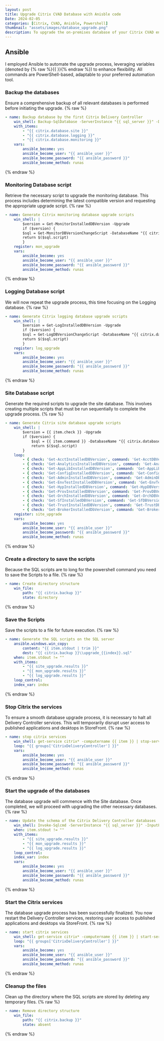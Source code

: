 ```yaml
---
layout: post
title: Upgrade Citrix CVAD Database with Anisble code
Date: 2024-02-05
categories: [Citrix, CVAD, Anisble, Powershell]
thumbnail: "assets/images/database_upgrade.png"
description: To upgrade the on-premises database of your Citrix CVAD environment, you have two options. You can either perform the upgrade manually, following a step-by-step process, or you can automate the entire procedure using code. Opting for the latter provides you with greater control and allows you to schedule the upgrade according to your preferred timeline.
---
```


## Ansible
I employed Ansible to automate the upgrade process, leveraging variables (denoted by {% raw %}{{ }}{% endraw %}) to enhance flexibility. All commands are PowerShell-based, adaptable to your preferred automation tool.


### Backup the databases

Ensure a comprehensive backup of all relevant databases is performed before initiating the upgrade.
{% raw %}
```yaml
- name: Backup database by the first Citrix Delivery Controller
    win_shell: Backup-SqlDatabase -ServerInstance "{{ sql_server }}" -Database "{{ item }}" -BackupFile "{{ citrix.database.backup_path }}\\{{ item }}_{{ lookup('pipe', 'date +%Y%m%d') }}.bak" 
    with_items:
        - "{{ citrix.database.site }}"
        - "{{ citrix.database.logging }}"
        - "{{ citrix.database.monitoring }}"
    vars:
        ansible_become: yes
        ansible_become_user: "{{ ansible_user }}"
        ansible_become_password: "{{ ansible_password }}"
        ansible_become_method: runas
```
{% endraw %}

### Monitoring Database script

Retrieve the necessary script to upgrade the monitoring database. This process includes determining the latest compatible version and requesting the appropriate upgrade script.
{% raw %}
```yaml
- name: Generate Citrix monitoring database upgrade scripts
    win_shell: |
        $version = Get-MonitorInstalledDBVersion -Upgrade
        if ($version) {
        $sql = Get-MonitorDBVersionChangeScript -DatabaseName "{{ citrix.database.monitoring }}" -TargetVersion "$($version.Major[0]).$($version.Minor[0]).$($version.Build[0]).$($version.Revision[0])"
        return $($sql.script)
        }
    register: mon_upgrade
    vars:
        ansible_become: yes
        ansible_become_user: "{{ ansible_user }}"
        ansible_become_password: "{{ ansible_password }}"
        ansible_become_method: runas
```
{% endraw %}

### Logging Database script

We will now repeat the upgrade process, this time focusing on the Logging database.
{% raw %}
```yaml
- name: Generate Citrix logging database upgrade scripts
    win_shell: |
        $version = Get-LogInstalledDBVersion -Upgrade
        if ($version) {
        $sql = Get-LogDBVersionChangeScript -DatabaseName "{{ citrix.database.logging }}" -TargetVersion "$($version.Major[0]).$($version.Minor[0]).$($version.Build[0]).$($version.Revision[0])"
        return $($sql.script)
        }
    register: log_upgrade
    vars:
        ansible_become: yes
        ansible_become_user: "{{ ansible_user }}"
        ansible_become_password: "{{ ansible_password }}"
        ansible_become_method: runas
```
{% endraw %}

### Site Database script

Generate the required scripts to upgrade the site database. This involves creating multiple scripts that must be run sequentially to complete the upgrade process.
{% raw %}
```yaml
- name: Generate Citrix site database upgrade scripts
    win_shell: |
        $version = {{ item.check }} -Upgrade
        if ($version) {
            $sql = {{ item.command }} -DatabaseName "{{ citrix.database.site }}" -TargetVersion "$($version.Major[0]).$($version.Minor[0]).$($version.Build[0]).$($version.Revision[0])"
            return $($sql.script)
        }
    loop:
        - { check: 'Get-AcctInstalledDBVersion', command: 'Get-AcctDBVersionChangeScript'}
        - { check: 'Get-AnalyticsInstalledDBVersion', command: 'Get-AnalyticsDBVersionChangeScript'}
        - { check: 'Get-AppLibInstalledDBVersion', command: 'Get-AppLibDBVersionChangeScript'}
        - { check: 'Get-ConfigInstalledDBVersion', command: 'Get-ConfigDBVersionChangeScript'}
        - { check: 'Get-AdminInstalledDBVersion', command: 'Get-AdminDBVersionChangeScript'}
        - { check: 'Get-EnvTestInstalledDBVersion', command: 'Get-EnvTestDBVersionChangeScript'}
        - { check: 'Get-HypInstalledDBVersion', command: 'Get-HypDBVersionChangeScript'}
        - { check: 'Get-ProvInstalledDBVersion', command: 'Get-ProvDBVersionChangeScript'}
        - { check: 'Get-OrchInstalledDBVersion', command: 'Get-OrchDBVersionChangeScript'}
        - { check: 'Get-SfInstalledDBVersion', command: 'Get-SfDBVersionChangeScript'}
        - { check: 'Get-TrustInstalledDBVersion', command: 'Get-TrustDBVersionChangeScript'}
        - { check: 'Get-BrokerInstalledDbVersion', command: 'Get-BrokerDBVersionChangeScript'}
    register: site_upgrade
    vars:
        ansible_become: yes
        ansible_become_user: "{{ ansible_user }}"
        ansible_become_password: "{{ ansible_password }}"
        ansible_become_method: runas
```
{% endraw %}

### Create a directory to save the scripts

Because the SQL scripts are to long for the powershell command you need to save the Scripts to a file.
{% raw %}
```yaml
- name: Create directory structure
    win_file:
        path: "{{ citrix.backup }}"
        state: directory
```
{% endraw %}

### Save the Scripts

Save the scripts to a file for future execution.
{% raw %}
```yaml
- name: Generate the SQL scripts on the SQL server
    ansible.windows.win_copy:
        content: "{{ item.stdout | trim }}"
        dest: "{{ citrix.backup }}\\upgrade_{{index}}.sql"
    when: item.stdout != ""
    with_items: 
        - "{{ site_upgrade.results }}"
        - "{{ mon_upgrade.results }}"
        - "{{ log_upgrade.results }}"
    loop_control:
    index_var: index
```
{% endraw %}

### Stop Citrix the services

To ensure a smooth database upgrade process, it is necessary to halt all Delivery Controller services. This will temporarily disrupt user access to published applications and desktops in StoreFront.
{% raw %}
```yaml
- name: stop citrix services
    win_shell: get-service citrix* -computername {{ item }} | stop-service -force
    loop: "{{ groups['CitrixDeliveryController'] }}"
    vars:
        ansible_become: yes
        ansible_become_user: "{{ ansible_user }}"
        ansible_become_password: "{{ ansible_password }}"
        ansible_become_method: runas
```
{% endraw %}

### Start the upgrade of the databases

The database upgrade will commence with the Site database. Once completed, we will proceed with upgrading the other necessary databases.
{% raw %}
```yaml
- name: Update the schema of the Citrix Delivery Controller databases
    win_shell: Invoke-Sqlcmd -ServerInstance "{{ sql_server }}" -InputFile "{{ citrix.backup }}\\upgrade_{{index}}.sql" 
    when: item.stdout != ""
    with_items:
        - "{{ site_upgrade.results }}"
        - "{{ mon_upgrade.results }}"
        - "{{ log_upgrade.results }}"
    loop_control:
    index_var: index
    vars:
        ansible_become: yes
        ansible_become_user: "{{ ansible_user }}"
        ansible_become_password: "{{ ansible_password }}"
        ansible_become_method: runas
```
{% endraw %}

### Start the Citrix services 

The database upgrade process has been successfully finalized. You now restart the Delivery Controller services, restoring user access to published applications and desktops via StoreFront.
{% raw %}
```yaml
- name: start citrix services
    win_shell: get-service citrix* -computername {{ item }} | start-service
    loop: "{{ groups['CitrixDeliveryController'] }}"
    vars:
        ansible_become: yes
        ansible_become_user: "{{ ansible_user }}"
        ansible_become_password: "{{ ansible_password }}"
        ansible_become_method: runas
```
{% endraw %}

### Cleanup the files

Clean up the directory where the SQL scripts are stored by deleting any temporary files.
{% raw %}
```yaml
- name: Remove directory structure
    win_file:
        path: "{{ citrix.backup }}"
        state: absent
```
{% endraw %}
